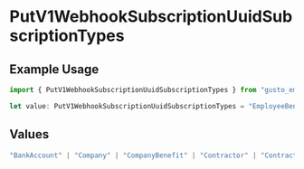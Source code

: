 # PutV1WebhookSubscriptionUuidSubscriptionTypes

## Example Usage

```typescript
import { PutV1WebhookSubscriptionUuidSubscriptionTypes } from "gusto_embedded/models/operations";

let value: PutV1WebhookSubscriptionUuidSubscriptionTypes = "EmployeeBenefit";
```

## Values

```typescript
"BankAccount" | "Company" | "CompanyBenefit" | "Contractor" | "ContractorPayment" | "Employee" | "EmployeeBenefit" | "EmployeeJobCompensation" | "ExternalPayroll" | "Form" | "Location" | "Notification" | "Payroll" | "PaySchedule" | "Signatory"
```